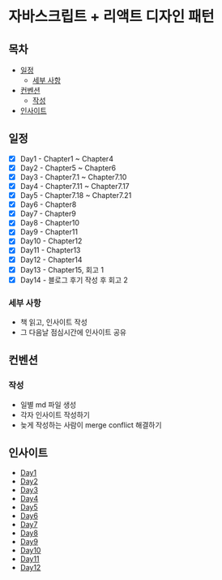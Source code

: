 # 자바스크립트 + 리액트 디자인 패턴

## 목차
  * [일정](#일정)
    + [세부 사항](#세부-사항)
  * [컨벤션](#컨벤션)
    + [작성](#작성)
  * [인사이트](#인사이트)

## 일정

- [x] Day1 - Chapter1 ~ Chapter4
- [x] Day2 - Chapter5 ~ Chapter6
- [x] Day3 - Chapter7.1 ~ Chapter7.10
- [x] Day4 - Chapter7.11 ~ Chapter7.17
- [x] Day5 - Chapter7.18 ~ Chapter7.21
- [x] Day6 - Chapter8
- [x] Day7 - Chapter9
- [x] Day8 - Chapter10
- [x] Day9 - Chapter11
- [x] Day10 - Chapter12
- [x] Day11 - Chapter13
- [x] Day12 - Chapter14
- [x] Day13 - Chapter15, 회고 1
- [x] Day14 - 블로그 후기 작성 후 회고 2

### 세부 사항
- 책 읽고, 인사이트 작성
- 그 다음날 점심시간에 인사이트 공유

## 컨벤션

### 작성

- 일별 md 파일 생성
- 각자 인사이트 작성하기
- 늦게 작성하는 사람이 merge conflict 해결하기

## 인사이트

- [Day1](./Day1.md)
- [Day2](./Day2.md)
- [Day3](./Day3.md)
- [Day4](./Day4.md)
- [Day5](./Day5.md)
- [Day6](./Day6.md)
- [Day7](./Day7.md)
- [Day8](./Day8.md)
- [Day9](./Day9.md)
- [Day10](./Day10.md)
- [Day11](./Day11.md)
- [Day12](./Day12.md)
